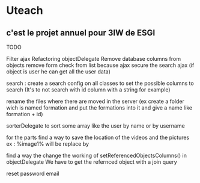 # Uteach

## c'est le projet annuel pour 3IW de ESGI


TODO

Filter ajax
Refactoring objectDelegate
Remove database columns from objects
remove form check from list because ajax
secure the search ajax (if object is user he can get all the user data)

search :
	create a search config on all classes to set the possible columns to search (It's to not search with id column with a string for example)

rename the files where there are moved in the server (ex create a folder wich is named formation and put the formations into it and give a name like formation + id)

sorterDelegate to sort some array like the user by name or by username

for the parts find a way to save the location of the videos and the pictures 
	ex : %image1% will be replace by 

find a way the change the working of setReferencedObjectsColumns() in objectDelegate 
	We have to get the refernced object with a join query

reset password email